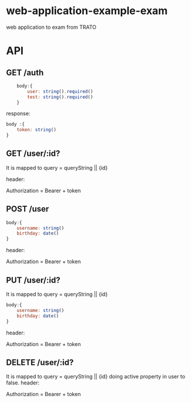 # web-application-example-exam
web application to exam from TRATO

# API

## GET /auth

```js
    body:{
        user: string().required()
        test: string().required()
    }
```

response:

```js
body :{
    token: string()
}
```
## GET /user/:id?

It is mapped to query = queryString || {id}

header:

Authorization = Bearer + token

## POST /user

```js
body:{
    username: string()
    birthday: date()
}
```
header:

Authorization = Bearer + token
## PUT /user/:id? 

It is mapped to query = queryString || {id}

```js
body:{
    username: string()
    birthday: date()
}
```
header:

Authorization = Bearer + token
## DELETE /user/:id? 

It is mapped to query = queryString || {id} doing active property in user to false.
header:

Authorization = Bearer + token